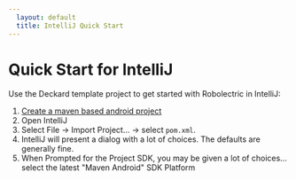 ```yaml
---
  layout: default
  title: IntelliJ Quick Start
---
```


# Quick Start for IntelliJ

Use the Deckard template project to get started with Robolectric in IntelliJ:

1. [Create a maven based android project](maven-quick-start.html)
2. Open IntelliJ
3. Select File &rarr; Import Project... &rarr; select `pom.xml`.
4. IntelliJ will present a dialog with a lot of choices. The defaults are generally fine.
5. When Prompted for the Project SDK, you may be given a lot of choices... select the latest "Maven Android" SDK Platform